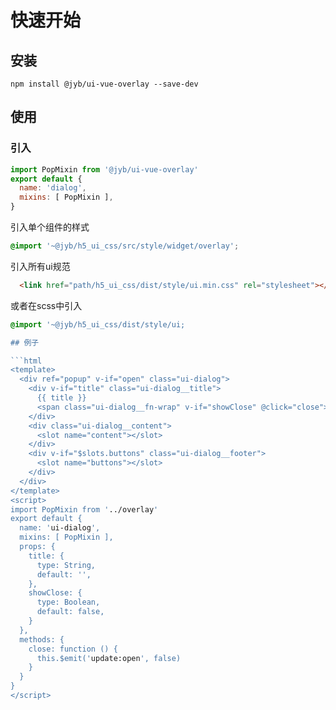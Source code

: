 # 快速开始

## 安装

```shell
npm install @jyb/ui-vue-overlay --save-dev
```

## 使用

### 引入

```javascript
import PopMixin from '@jyb/ui-vue-overlay'
export default {
  name: 'dialog',
  mixins: [ PopMixin ],
}
```

引入单个组件的样式
```scss
@import '~@jyb/h5_ui_css/src/style/widget/overlay';
```

引入所有ui规范
```html
  <link href="path/h5_ui_css/dist/style/ui.min.css" rel="stylesheet"></link>
```
或者在scss中引入
```scss
@import '~@jyb/h5_ui_css/dist/style/ui;

## 例子

```html
<template>
  <div ref="popup" v-if="open" class="ui-dialog">
    <div v-if="title" class="ui-dialog__title">
      {{ title }}
      <span class="ui-dialog__fn-wrap" v-if="showClose" @click="close"><i class="ui-icon-close"></i></span>
    </div>
    <div class="ui-dialog__content">
      <slot name="content"></slot>
    </div>
    <div v-if="$slots.buttons" class="ui-dialog__footer">
      <slot name="buttons"></slot>
    </div>
  </div>
</template>
<script>
import PopMixin from '../overlay'
export default {
  name: 'ui-dialog',
  mixins: [ PopMixin ],
  props: {
    title: {
      type: String,
      default: '',
    },
    showClose: {
      type: Boolean,
      default: false,
    }
  },
  methods: {
    close: function () {
      this.$emit('update:open', false)
    }
  }
}
</script>
```
